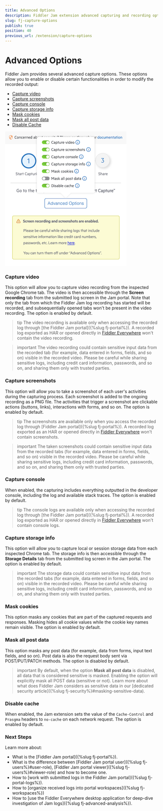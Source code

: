 ```yaml
---
title: Advanced Options 
description: Fiddler Jam extension advanced capturing and recording options.
slug: fj-capture-options
publish: true
position: 40
previous_url: /extension/capture-options
---
```



# Advanced Options

Fiddler Jam provides several advanced capture options. These options allow you to enable or disable certain functionalities in order to modify the recorded output:

- [Capture video](#capture-video)
- [Capture screenshots](#capture-screenshots)
- [Capture console](#capture-console)
- [Capture storage info](#capture-storage-info)
- [Mask cookies](#mask-cookies)
- [Mask all post data](#mask-all-post-data)
- [Disable Cache](#disable-cache)

![Fiddler Jam Advanced Options](../images/ext/ext-images/extension-start-capturing-extended-002.png)

### Capture video

This option will allow you to capture video recording from the inspected Google Chrome tab. The video is then accessible through the **Screen recording** tab from the submitted log screen in the Jam portal. Note that only the tab from which the Fiddler Jam log recording has started will be recorded, and subsequentially opened tabs won't be present in the video recording. The option is enabled by default.

>tip The video recording is available only when accessing the recorded log through [the Fiddler Jam portal]({%slug fj-portal%}). A recorded log exported as HAR or opened directly in [Fiddler Everywhere](https://www.telerik.com/download/fiddler-everywhere) won't contain the video recording.

>important The video recording could contain sensitive input data from the recorded tab (for example, data entered in forms, fields, and so on) visible in the recorded video. Please be careful while sharing sensitive logs, including credit card information, passwords, and so on, and sharing them only with trusted parties.

### Capture screenshots

This option will allow you to take a screenshot of each user's activities during the capturing process. Each screenshot is added to the ongoing recording as a PNG file. The activities that trigger a screenshot are clickable actions (buttons, links), interactions with forms, and so on. The option is enabled by default.

>tip The screenshots are available only when you access the recorded log through [Fiddler Jam portal]({%slug fj-portal%}). A recorded log exported as an HAR or opened directly in [Fiddler Everywhere](https://www.telerik.com/download/fiddler-everywhere) won't contain screenshots.

>important The taken screenshots could contain sensitive input data from the recorded tabs (for example, data entered in forms, fields, and so on) visible in the recorded video. Please be careful while sharing sensitive logs, including credit card information, passwords, and so on, and sharing them only with trusted parties.

### Capture console

When enabled, the capturing includes everything outputted in the developer console, including the log and available stack traces. The option is enabled by default.

>tip The console logs are available only when accessing the recorded log through [the Fiddler Jam portal]({%slug fj-portal%}). A recorded log exported as HAR or opened directly in [Fiddler Everywhere](https://www.telerik.com/download/fiddler-everywhere) won't contain console logs.

### Capture storage info

This option will allow you to capture local or session storage data from each inspected Chrome tab. The storage info is then accessible through the **Storage Details** tab from the submitted log screen in the Jam portal. The option is enabled by default.

>important The storage data could contain sensitive input data from the recorded tabs (for example, data entered in forms, fields, and so on) visible in the recorded video. Please be careful while sharing sensitive logs, including credit card information, passwords, and so on, and sharing them only with trusted parties.

### Mask cookies

This option masks any cookies that are part of the captured requests and responses. Masking hides all cookie values while the cookie key names remain visible. The option is enabled by default.


### Mask all post data

This option masks any post data (for example, data from forms, input text fields, and so on). Post data is also the request body sent via POST/PUT/PATCH methods. The option is disabled by default.

>important By default, when the option **Mask all post data** is disabled, all data that is considered sensitive is masked. Enabling the option will explicitly mask all POST data (sensitive or not). Learn more about what does Fiddler Jam considers as sensitive data in our [dedicated security article]({%slug fj-security%}#masking-sensitive-data).


### Disable cache

When enabled, the Jam extension sets the value of the `Cache-Control` and `Prasgma` headers to `no-cache` on each network request.  The option is enabled by default.


### Next Steps

Learn more about:

- What is the [Fiddler Jam portal]({%slug fj-portal%}).
- What is the difference between [Fiddler Jam portal user]({%slug fj-users%}#user-role), [Fiddler Jam portal viewer]({%slug fj-users%}#viewer-role) and how to become one.
- How to [work with submitted logs in the Fiddler Jam portal]({%slug fj-portal-logs%}).
- How to [organize received logs into portal workspaces]({%slug fj-workspaces%})
- How to [use the Fiddler Everywhere desktop application for deep-dive investigation of Jam logs]({%slug fj-advanced-analysis%}).

